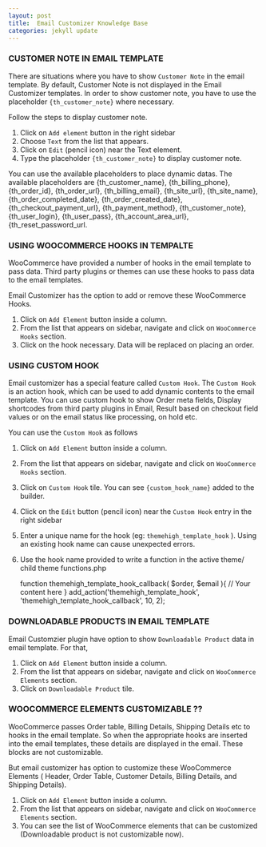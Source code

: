 ```yaml
---
layout: post
title:  Email Customizer Knowledge Base
categories: jekyll update
---
```


### CUSTOMER NOTE IN EMAIL TEMPLATE


There are situations where you have to show `Customer Note` in the email template. By default, Customer Note is not displayed in the Email Customizer templates. In order to show customer note, you have to use the placeholder `{th_customer_note}` where necessary.

Follow the steps to display customer note.
1. Click on `Add element` button in the right sidebar
2. Choose `Text` from the list that appears.
3. Click on  `Edit` (pencil icon) near the Text element.
4. Type the placeholder `{th_customer_note}` to display customer note.

You can use the available placeholders to place dynamic datas.
The available placeholders are {th_customer_name}, {th_billing_phone}, {th_order_id}, {th_order_url}, {th_billing_email}, {th_site_url}, {th_site_name}, {th_order_completed_date}, {th_order_created_date}, {th_checkout_payment_url}, {th_payment_method}, {th_customer_note}, {th_user_login}, {th_user_pass}, {th_account_area_url}, {th_reset_password_url.


### USING WOOCOMMERCE HOOKS IN TEMPALTE

WooCommerce have provided a number of hooks in the email template to pass data. Third party plugins or themes can use these hooks to pass data to the email templates. 

Email Customizer has the option to add or remove these WooCommerce Hooks. 

1. Click on `Add Element` button inside a column.
2. From the list that appears on sidebar, navigate and click on `WooCommerce Hooks` section.
3. Click on the hook necessary. Data will be replaced on placing an order.


### USING CUSTOM HOOK

Email customizer has a special feature called `Custom Hook`. The `Custom Hook` is an action hook, which can be used to add dynamic contents to the email template. You can use custom hook to show Order meta fields, Display shortcodes from third party plugins in Email,  Result based on checkout field values or on the email status like processing, on hold etc.

You can use the `Custom Hook` as follows

1. Click on `Add Element` button inside a column.
2. From the list that appears on sidebar, navigate and click on `WooCommerce Hooks` section.
3. Click on `Custom Hook` tile. You can see `{custom_hook_name}` added to the builder.
4. Click on the `Edit` button (pencil icon) near the `Custom Hook` entry in the right sidebar
5. Enter a unique name for the hook (eg: `themehigh_template_hook` ). Using an existing hook name can cause unexpected errors.
6. Use the hook name provided to write a function in the active theme/ child theme functions.php
	
    function themehigh_template_hook_callback( $order, $email ){
		// Your content here
	}
	add_action('themehigh_template_hook', 'themehigh_template_hook_callback', 10, 2);



### DOWNLOADABLE PRODUCTS IN EMAIL TEMPLATE

Email Customzier plugin have option to show `Downloadable Product` data in email template. For that,

1. Click on `Add Element` button inside a column.
2. From the list that appears on sidebar, navigate and click on `WooCommerce Elements` section.
3. Click on `Downloadable Product` tile.


###  WOOCOMMERCE ELEMENTS CUSTOMIZABLE ??

WooCommerce passes Order table, Billing Details, Shipping Details etc to hooks in the email template. So when the appropriate hooks are inserted into the email templates, these details are displayed in the email. These blocks are not customizable.

But email customizer has option to customize these WooCommerce Elements (  Header, Order Table, Customer Details, Billing Details, and Shipping Details).

1. Click on `Add Element` button inside a column.
2. From the list that appears on sidebar, navigate and click on `WooCommerce Elements` section.
3. You can see the list of WooCommerce elements that can be customized (Downloadable product is not customizable now).
